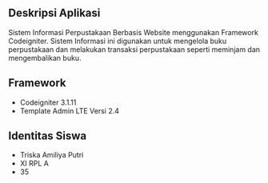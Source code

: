 ## Deskripsi Aplikasi
Sistem Informasi Perpustakaan Berbasis Website menggunakan Framework Codeigniter. Sistem Informasi ini digunakan untuk mengelola buku perpustakaan dan melakukan transaksi perpustakaan seperti meminjam dan mengembalikan buku. 


##  Framework
* Codeigniter 3.1.11
* Template Admin LTE  Versi 2.4

## Identitas Siswa
* Triska Amiliya Putri
* XI RPL A
* 35 

